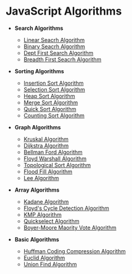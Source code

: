 # JavaScript Algorithms
  
* **Search Algorithms**
  * [Linear Seacrh Algorithm](Algorithms/SearchAlgorithms/LinearSeacrhAlgorithm.js)
  * [Binary Seacrh Algorithm](Algorithms/SearchAlgorithms/)
  * [Dept First Search Algorithm](Algorithms/SearchAlgorithms/)
  * [Breadth First Seacrh Algorithm](Algorithms/SearchAlgorithms/)
 
* **Sorting Algorithms**
  * [Insertion Sort Algorithm](Algorithms/SearchAlgorithms/)
  * [Selection Sort Algorithm](Algorithms/SearchAlgorithms/)
  * [Heap Sort Algorithm](Algorithms/SearchAlgorithms/)
  * [Merge Sort Algorithm](Algorithms/SearchAlgorithms/)
  * [Quick Sort Algorithm](Algorithms/SearchAlgorithms/)
  * [Counting Sort Algorithm](Algorithms/SearchAlgorithms/)

* **Graph Algorithms**
  * [Kruskal Algorithm](Algorithms/GraphAlgorithms/)
  * [Dijkstra Algorithm](Algorithms/GraphAlgorithms/)
  * [Bellman Ford Algorithm](Algorithms/GraphAlgorithms/)
  * [Floyd Warshall Algorithm](Algorithms/GraphAlgorithms/)
  * [Topological Sort Algorithm](Algorithms/GraphAlgorithms/)
  * [Flood Fill Algorithm](Algorithms/GraphAlgorithms/)
  * [Lee Algorithm](Algorithms/GraphAlgorithms/)

* **Array Algorithms**
  * [Kadane Algorithm](Algorithms/ArrayAlgorithms/)
  * [Floyd's Cycle Detection Algorithm](Algorithms/ArrayAlgorithms/) 
  * [KMP Algorithm](Algorithms/ArrayAlgorithms/)
  * [Quickselect Algorithm](Algorithms/ArrayAlgorithms/)
  * [Boyer-Moore Maority Vote Algorithm](Algorithms/ArrayAlgorithms/)

* **Basic Algorithms**
  * [Huffman Coding Compression Algorithm](Algorithms/BasicAlgorithms/)
  * [Euclid Algorithm](Algorithms/BasicAlgorithms/)
  * [Union Find Algorithm](Algorithms/BasicAlgorithms/)